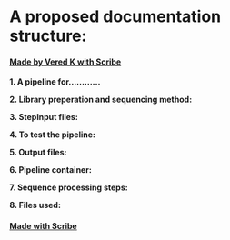 # A proposed documentation structure:
#### [Made by Vered K with Scribe](https://scribehow.com/shared/A_proposed_documentation_structure__bDINbF_FQHKUng-rKYbFBw)


**1. A pipeline for............**

**2. Library preperation and sequencing method:**

**3. StepInput files:**

**4. To test the pipeline:**

**5. Output files:**

**6. Pipeline container:**

**7. Sequence processing steps:**

**8. Files used:**
#### [Made with Scribe](https://scribehow.com/shared/A_proposed_documentation_structure__bDINbF_FQHKUng-rKYbFBw)

